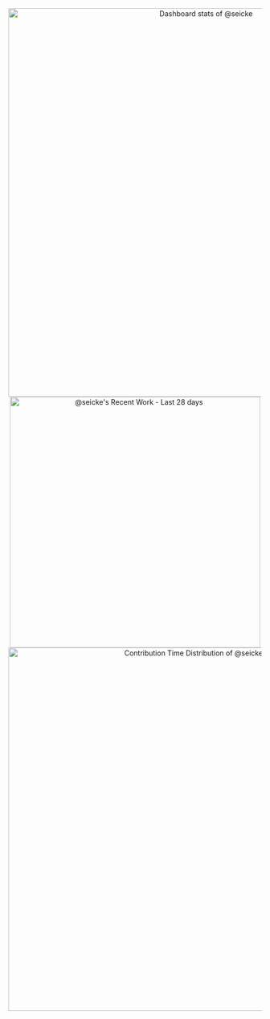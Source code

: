 
<a href="https://next.ossinsight.io/widgets/official/compose-user-dashboard-stats?user_id=2117267" target="_blank" style="display: block" align="center">
  <picture>
    <source media="(prefers-color-scheme: dark)" srcset="https://next.ossinsight.io/widgets/official/compose-user-dashboard-stats/thumbnail.png?user_id=2117267&image_size=auto&color_scheme=dark" width="771" height="auto">
    <img alt="Dashboard stats of @seicke" src="https://next.ossinsight.io/widgets/official/compose-user-dashboard-stats/thumbnail.png?user_id=2117267&image_size=auto&color_scheme=light" width="771" height="auto">
  </picture>
</a>

<a href="https://next.ossinsight.io/widgets/official/compose-currently-working-on?user_id=2117267&activity_type=all" target="_blank" style="display: block" align="center">
  <picture>
    <source media="(prefers-color-scheme: dark)" srcset="https://next.ossinsight.io/widgets/official/compose-currently-working-on/thumbnail.png?user_id=2117267&activity_type=all&image_size=auto&color_scheme=dark" width="497.5" height="auto">
    <img alt="@seicke's Recent Work - Last 28 days" src="https://next.ossinsight.io/widgets/official/compose-currently-working-on/thumbnail.png?user_id=2117267&activity_type=all&image_size=auto&color_scheme=light" width="497.5" height="auto">
  </picture>
</a>

<a href="https://next.ossinsight.io/widgets/official/analyze-user-contribution-time-distribution?user_id=2117267&period=all_times" target="_blank" style="display: block" align="center">
  <picture>
    <source media="(prefers-color-scheme: dark)" srcset="https://next.ossinsight.io/widgets/official/analyze-user-contribution-time-distribution/thumbnail.png?user_id=2117267&period=all_times&image_size=auto&color_scheme=dark" width="721" height="auto">
    <img alt="Contribution Time Distribution of @seicke" src="https://next.ossinsight.io/widgets/official/analyze-user-contribution-time-distribution/thumbnail.png?user_id=2117267&period=all_times&image_size=auto&color_scheme=light" width="721" height="auto">
  </picture>
</a>

<!-- Made with [OSS Insight](https://ossinsight.io/) -->
